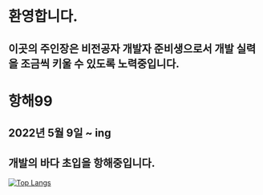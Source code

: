 # 환영합니다.

## 이곳의 주인장은 비전공자 개발자 준비생으로서 개발 실력을 조금씩 키울 수 있도록 노력중입니다. 

# 항해99
## 2022년 5월 9일 ~ ing 
## 개발의 바다 초입을 항해중입니다.


[![Top Langs](https://github-readme-stats.vercel.app/api/top-langs/?username=anuraghazra&layout=compact)](https://github.com/anuraghazra/github-readme-stats)
